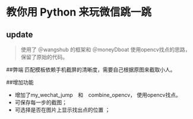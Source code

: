 # 教你用 Python 来玩微信跳一跳

## update
 > 使用了 ＠wangshub 的框架和 ＠moneyDboat 使用opencv找点的思路，保留了原始的代码。



##弊端
匹配模板依赖手机截屏的清晰度，需要自己根据原图来截取小人。

##增加功能
 * 增加了my_wechat_jump　和　combine_opencv，
使用opencv找点。
 * 可保存每一步的截图；
 * 可选择是否在图片上显示找出点的位置 ；



